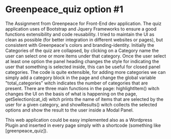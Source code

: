# Greenpeace_quiz  option #1
The Assignment from Greenpeace for Front-End dev application.
The quiz application uses of Bootstrap and Jquery Frameworks to ensure a good functions extensibility and code reusability.
I tried to maintain the UI as clean as possible (for better integration in different websites or pages), but consistent with Greenpeace's colors and branding-identity.
Initially the Categories of the quiz are collapsed, by clicking on a Category name the user can select one or more items under that category.
Once the user select at least one option the panel heading changes the style for indicating the user that something is selected inside, this can be useful for closed panel categories. The code is quite extensible, for adding more categories we can simply add a category block in the page and change the global variable "total_categories" witch indicates the number of categories that are present.
There are three main functions in the page: highlightItem() witch changes the UI on the basis of what is happening on the page, getSelection(cat_id) witch prints the name of items that are selected by the user for a given category, and showResults() witch collects the selected options and show the result to the user inside a Modal Panel.

This web application could be easy implemented also as a Wordpress Plugin and inserted in every page simply with a shortcode (something like [greenpeace_quiz]).
 
